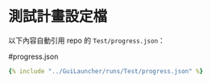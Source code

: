﻿# 測試計畫設定檔

以下內容自動引用 repo 的 `Test/progress.json`：

#progress.json

```yaml
{% include "../GuiLauncher/runs/Test/progress.json" %}
```

